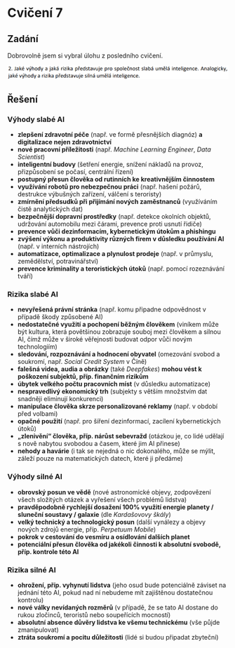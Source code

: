 # Cvičení 7

## Zadání

Dobrovolně jsem si vybral úlohu z posledního cvičení.

![](Assignment.png)

## Řešení

### Výhody slabé AI

* **zlepšení zdravotní péče** (např. ve formě přesnějších diagnóz) **a digitalizace nejen zdravotnictví**
* **nové pracovní příležitosti** (např. *Machine Learning Engineer*, *Data Scientist*)
* **inteligentní budovy** (šetření energie, snížení nákladů na provoz, přizpůsobení se počasí, centrální řízení)
* **postupný přesun člověka od rutinních ke kreativnějším činnostem**
* **využívání robotů pro nebezpečnou práci** (např. hašení požárů, destrukce výbušných zařízení, válčení s teroristy)
* **zmírnění předsudků při přijímání nových zaměstnanců** (využíváním čistě analytických dat)
* **bezpečnější dopravní prostředky** (např. detekce okolních objektů, udržování automobilu mezi čárami, prevence proti usnutí řidiče)
* **prevence vůči dezinformacím, kybernetickým útokům a phishingu**
* **zvýšení výkonu a produktivity různých firem v důsledku používání AI** (např. v interních nástrojích)
* **automatizace, optimalizace a plynulost prodeje** (např. v průmyslu, zemědělství, potravinářství)
* **prevence kriminality a teroristických útoků** (např. pomocí rozeznávání tváří)

### Rizika slabé AI

* **nevyřešená právní stránka** (např. komu připadne odpovědnost v případě škody způsobené AI)
* **nedostatečné využití a pochopení běžným člověkem** (viníkem může být kultura, která povětšinou zobrazuje souboj mezi člověkem a silnou AI, čímž může v široké věřejnosti budovat odpor vůči novým technologiím)
* **sledování, rozpoznávání a hodnocení obyvatel** (omezování svobod a soukromí, např. *Social Credit System* v Číně)
* **falešná videa, audia a obrázky** (také *Deepfakes*) **mohou vést k poškození subjektů, příp. finančním rizikům**
* **úbytek velkého počtu pracovních míst** (v důsledku automatizace)
* **nespravedlivý ekonomický trh** (subjekty s větším množstvím dat snadněji eliminují konkurenci)
* **manipulace člověka skrze personalizované reklamy** (např. v období před volbami)
* **opačné použití** (např. pro šíření dezinformací, zacílení kybernetických útoků)
* **„zlenivění“ člověka, příp. nárůst sebevražd** (otázkou je, co lidé udělají s nově nabytou svobodou a časem, které jim AI přinese)
* **nehody a havárie** (i tak se nejedná o nic dokonalého, může se mýlit, záleží pouze na matematických datech, které ji předáme)

### Výhody silné AI

* **obrovský posun ve vědě** (nové astronomické objevy, zodpovězení všech složitých otázek a vyřešení všech problémů lidstva)
* **pravděpodobně rychlejší dosažení 100% využití energie planety / sluneční soustavy / galaxie** (dle *Kardašovovy škály*)
* **velký technický a technologický posun** (další vynálezy a objevy nových zdrojů energie, příp. *Perpetuum Mobile*)
* **pokrok v cestování do vesmíru a osídlování dalších planet**
* **potenciální přesun člověka od jakékoli činnosti k absolutní svobodě, příp. kontrole této AI**

### Rizika silné AI

* **ohrožení, příp. vyhynutí lidstva** (jeho osud bude potenciálně záviset na jednání této AI, pokud nad ní nebudeme mít zajištěnou dostatečnou kontrolu)
* **nové války nevídaných rozměrů** (v případě, že se tato AI dostane do rukou zločinců, teroristů nebo soupeřících mocností)
* **absolutní absence důvěry lidstva ke všemu technickému** (vše půjde zmanipulovat)
* **ztráta soukromí a pocitu důležitosti** (lidé si budou připadat zbyteční)
